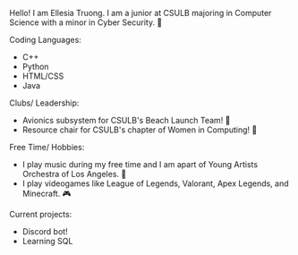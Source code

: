 Hello! I am Ellesia Truong. I am a junior at CSULB majoring in Computer Science with a minor in Cyber Security. 👾

Coding Languages:
- C++
- Python
- HTML/CSS
- Java

Clubs/ Leadership: 
- Avionics subsystem for CSULB's Beach Launch Team! 🚀
- Resource chair for CSULB's chapter of Women in Computing! 🐡

Free Time/ Hobbies: 
- I play music during my free time and I am apart of Young Artists Orchestra of Los Angeles. 🎻
- I play videogames like League of Legends, Valorant, Apex Legends, and Minecraft. 🎮

Current projects:
- Discord bot!
- Learning SQL
